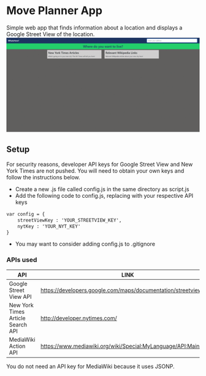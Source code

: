 # Move Planner App

Simple web app that finds information about a location and displays a Google Street View of the location.
![alt text](https://raw.githubusercontent.com/henryfok/Move-Planner-App/master/app_preview.gif)

## Setup

For security reasons, developer API keys for Google Street View and New York Times are not pushed. You will need to obtain your own keys and follow the instructions below.

* Create a new .js file called config.js in the same directory as script.js
* Add the following code to config.js, replacing with your respective API keys

```
var config = {
	streetViewKey : 'YOUR_STREETVIEW_KEY',
	nytKey : 'YOUR_NYT_KEY'
}
```

* You may want to consider adding config.js to .gitignore

### APIs used

| API | LINK |
| ------ | ------ |
| Google Street View API | https://developers.google.com/maps/documentation/streetview/ |
| New York Times Article Search API | http://developer.nytimes.com/ |
| MediaWiki Action API | https://www.mediawiki.org/wiki/Special:MyLanguage/API:Main_page |

You do not need an API key for MediaWiki because it uses JSONP.

